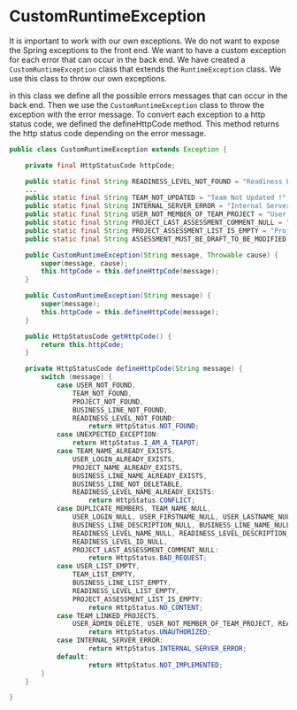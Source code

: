 # CustomRuntimeException

It is important to work with our own exceptions. We do not want to expose the Spring exceptions to the front end. We want to have a custom exception for each error that can occur in the back end. We have created a `CustomRuntimeException` class that extends the `RuntimeException` class. We use this class to throw our own exceptions.

in this class we define all the possible errors messages that can occur in the back end. Then we use the `CustomRuntimeException` class to throw the exception with the error message. To convert each exception to a http status code, we defined the defineHttpCode method. This method returns the http status code depending on the error message.

```java title="CustomRuntimeException.java"
public class CustomRuntimeException extends Exception {

    private final HttpStatusCode httpCode;

    public static final String READINESS_LEVEL_NOT_FOUND = "Readiness Level Not Found !";
    ...
    public static final String TEAM_NOT_UPDATED = "Team Not Updated !";
    public static final String INTERNAL_SERVER_ERROR = "Internal Server Error !";
    public static final String USER_NOT_MEMBER_OF_TEAM_PROJECT = "User Not Member Of Team Project !";
    public static final String PROJECT_LAST_ASSESSMENT_COMMENT_NULL = "Project Last Assessment Comment Cannot Be Null !";
    public static final String PROJECT_ASSESSMENT_LIST_IS_EMPTY = "Project Assessment List Is Empty !";
    public static final String ASSESSMENT_MUST_BE_DRAFT_TO_BE_MODIFIED = "Assessment Must Be Draft To Be Modified !";

    public CustomRuntimeException(String message, Throwable cause) {
        super(message, cause);
        this.httpCode = this.defineHttpCode(message);
    }

    public CustomRuntimeException(String message) {
        super(message);
        this.httpCode = this.defineHttpCode(message);
    }

    public HttpStatusCode getHttpCode() {
        return this.httpCode;
    }

    private HttpStatusCode defineHttpCode(String message) {
        switch (message) {
            case USER_NOT_FOUND,
                TEAM_NOT_FOUND,
                PROJECT_NOT_FOUND,
                BUSINESS_LINE_NOT_FOUND,
                READINESS_LEVEL_NOT_FOUND:
                    return HttpStatus.NOT_FOUND;
            case UNEXPECTED_EXCEPTION:
                return HttpStatus.I_AM_A_TEAPOT;
            case TEAM_NAME_ALREADY_EXISTS,
                USER_LOGIN_ALREADY_EXISTS,
                PROJECT_NAME_ALREADY_EXISTS,
                BUSINESS_LINE_NAME_ALREADY_EXISTS,
                BUSINESS_LINE_NOT_DELETABLE,
                READINESS_LEVEL_NAME_ALREADY_EXISTS:
                    return HttpStatus.CONFLICT;
            case DUPLICATE_MEMBERS, TEAM_NAME_NULL,
                USER_LOGIN_NULL, USER_FIRSTNAME_NULL, USER_LASTNAME_NULL,
                BUSINESS_LINE_DESCRIPTION_NULL, BUSINESS_LINE_NAME_NULL,
                READINESS_LEVEL_NAME_NULL, READINESS_LEVEL_DESCRIPTION_NULL, READINESS_LEVEL_LEVELS_SIZE,
                READINESS_LEVEL_ID_NULL,
                PROJECT_LAST_ASSESSMENT_COMMENT_NULL:
                    return HttpStatus.BAD_REQUEST;
            case USER_LIST_EMPTY,
                TEAM_LIST_EMPTY,
                BUSINESS_LINE_LIST_EMPTY,
                READINESS_LEVEL_LIST_EMPTY,
                PROJECT_ASSESSMENT_LIST_IS_EMPTY:
                    return HttpStatus.NO_CONTENT;
            case TEAM_LINKED_PROJECTS,
                USER_ADMIN_DELETE, USER_NOT_MEMBER_OF_TEAM_PROJECT, READINESS_LEVEL_USED, USER_NOT_ADMIN:
                    return HttpStatus.UNAUTHORIZED;
            case INTERNAL_SERVER_ERROR:
                    return HttpStatus.INTERNAL_SERVER_ERROR;
            default:
                    return HttpStatus.NOT_IMPLEMENTED;
        }
    }

}

```